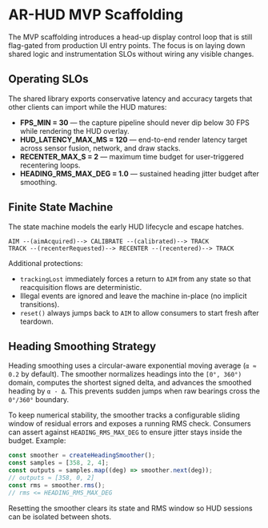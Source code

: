 # AR-HUD MVP Scaffolding

The MVP scaffolding introduces a head-up display control loop that is still flag-gated from production UI entry points. The focus is on laying down shared logic and instrumentation SLOs without wiring any visible changes.

## Operating SLOs

The shared library exports conservative latency and accuracy targets that other clients can import while the HUD matures:

- **FPS_MIN = 30** — the capture pipeline should never dip below 30 FPS while rendering the HUD overlay.
- **HUD_LATENCY_MAX_MS = 120** — end-to-end render latency target across sensor fusion, network, and draw stacks.
- **RECENTER_MAX_S = 2** — maximum time budget for user-triggered recentering loops.
- **HEADING_RMS_MAX_DEG = 1.0** — sustained heading jitter budget after smoothing.

## Finite State Machine

The state machine models the early HUD lifecycle and escape hatches.

```text
AIM --(aimAcquired)--> CALIBRATE --(calibrated)--> TRACK
TRACK --(recenterRequested)--> RECENTER --(recentered)--> TRACK
```

Additional protections:

- `trackingLost` immediately forces a return to `AIM` from any state so that reacquisition flows are deterministic.
- Illegal events are ignored and leave the machine in-place (no implicit transitions).
- `reset()` always jumps back to `AIM` to allow consumers to start fresh after teardown.

## Heading Smoothing Strategy

Heading smoothing uses a circular-aware exponential moving average (`α ≈ 0.2` by default). The smoother normalizes headings into the `[0°, 360°)` domain, computes the shortest signed delta, and advances the smoothed heading by `α · Δ`. This prevents sudden jumps when raw bearings cross the `0°/360°` boundary.

To keep numerical stability, the smoother tracks a configurable sliding window of residual errors and exposes a running RMS check. Consumers can assert against `HEADING_RMS_MAX_DEG` to ensure jitter stays inside the budget. Example:

```ts
const smoother = createHeadingSmoother();
const samples = [358, 2, 4];
const outputs = samples.map((deg) => smoother.next(deg));
// outputs ≈ [358, 0, 2]
const rms = smoother.rms();
// rms <= HEADING_RMS_MAX_DEG
```

Resetting the smoother clears its state and RMS window so HUD sessions can be isolated between shots.
